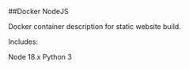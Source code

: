 ##Docker NodeJS

Docker container description for static website build.

Includes:

Node 18.x
Python 3
